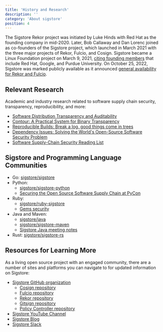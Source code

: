 ```yaml
---
title: 'History and Research'
description: ''
category: 'About sigstore'
position: 4
---
```


The Sigstore Rekor project was initiated by Luke Hinds with Red Hat as the founding company in mid-2020. Later, Bob Callaway and Dan Lorenc joined as co-founders of the Sigstore project, which launched in March 2021 with the three major projects of Rekor, Fulcio, and Cosign. Sigstore became a Linux Foundation project on March 9, 2021, [citing founding members](https://www.linuxfoundation.org/press-release/linux-foundation-announces-free-sigstore-signing-service-to-confirm-origin-and-authenticity-of-software/) that include Red Hat, Google, and Purdue University. On October 25, 2022, Sigstore was marked publicly available as it announced [general availability for Rekor and Fulcio](https://blog.sigstore.dev/sigstore-ga-ddd6ba67894d/).

## Relevant Research

Academic and industry research related to software supply chain security, transparency, reproducibility, and more:

* [Software Distribution Transparency and Auditability](https://arxiv.org/abs/1711.07278)
* [Contour: A Practical System for Binary Transparency](https://arxiv.org/abs/1712.08427)
* [Reproducible Builds: Break a log, good things come in trees](https://bora.uib.no/bora-xmlui/handle/1956/20411)
* [Dependency Issues: Solving the World's Open-Source Software Security Problem](https://warontherocks.com/2022/05/dependency-issues-solving-the-worlds-open-source-software-security-problem/)
* [Software Supply-Chain Security Reading List](https://github.com/chainguard-dev/ssc-reading-list)

## Sigstore and Programming Language Communities

* Go: [sigstore/sigstore](https://github.com/sigstore/sigstore)
* Python: 
    * [sigstore/sigstore-python](https://github.com/sigstore/sigstore-python)
    * [Securing the Open Source Software Supply Chain at PyCon](https://www.youtube.com/watch?v=i1QqhGsbX6Y)
* Ruby: 
    * [sigstore/ruby-sigstore](https://github.com/sigstore/ruby-sigstore)
    * [Gems security](https://docs.ruby-lang.org/en/2.1.0/Gem/Security.html)
* Java and Maven:
    * [sigstore/java](https://github.com/sigstore/sigstore-java)
    * [sigstore/sigstore-maven](https://github.com/sigstore/sigstore-maven)
    * [Sigstore Java meeting notes](https://docs.google.com/document/d/1R7mL-IUrc2Z_LuOIvwDWshVuPQS_2VNE_cIQx4Oy5zw/edit)
* Rust: [sigstore/sigstore-rs](https://github.com/sigstore/sigstore-rs)

## Resources for Learning More

As a living open source project with an engaged community, there are a number of sites and platforms you can navigate to for updated information on Sigstore:

* [Sigstore GitHub organization](https://github.com/sigstore/)
    * [Cosign repository](https://github.com/sigstore/cosign)
    * [Fulcio repository](https://github.com/sigstore/fulcio)
    * [Rekor repository](https://github.com/sigstore/rekor)
    * [Gitsign repository](https://github.com/sigstore/gitsign)
    * [Policy Controller repository](https://github.com/sigstore/policy-controller)
* [Sigstore YouTube Channel](https://www.youtube.com/channel/UCWPVc8glVGOODxsA_ep0VVws)
* [Sigstore Blog](https://blog.sigstore.dev/) 
* [Sigstore Slack](https://join.slack.com/t/sigstore/shared_invite/zt-mhs55zh0-XmY3bcfWn4XEyMqUUutbUQ)
